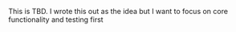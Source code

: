 This is TBD. I wrote this out as the idea but I want to focus on core functionality and testing first